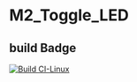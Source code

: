 # M2_Toggle_LED
## build Badge 
[![Build CI-Linux](https://github.com/Mshadab123/M2_Toggle_LED/actions/workflows/build.yml/badge.svg)](https://github.com/Mshadab123/M2_Toggle_LED/actions/workflows/build.yml)
